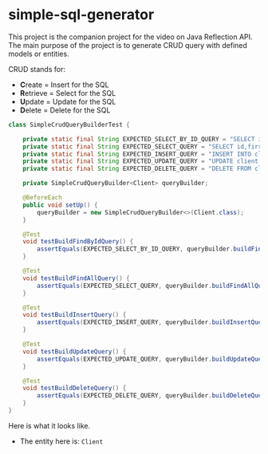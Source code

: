 # simple-sql-generator
This project is the companion project for the video on Java Reflection API.
The main purpose of the project is to generate CRUD query with defined models or entities.

CRUD stands for:
- **C**reate   = Insert for the SQL
- **R**etrieve = Select for the SQL
- **U**pdate   = Update for the SQL
- **D**elete   = Delete for the SQL

```java
class SimpleCrudQueryBuilderTest {

    private static final String EXPECTED_SELECT_BY_ID_QUERY = "SELECT id,firstname,lastname,telephone,email,gender,address FROM client WHERE id=?";
    private static final String EXPECTED_SELECT_QUERY = "SELECT id,firstname,lastname,telephone,email,gender,address FROM client";
    private static final String EXPECTED_INSERT_QUERY = "INSERT INTO client VALUES id=?,firstname=?,lastname=?,telephone=?,email=?,gender=?,address=?";
    private static final String EXPECTED_UPDATE_QUERY = "UPDATE client SET firstname=?,lastname=?,telephone=?,email=?,gender=?,address=? WHERE id=?";
    private static final String EXPECTED_DELETE_QUERY = "DELETE FROM client WHERE id=?";

    private SimpleCrudQueryBuilder<Client> queryBuilder;

    @BeforeEach
    public void setUp() {
        queryBuilder = new SimpleCrudQueryBuilder<>(Client.class);
    }

    @Test
    void testBuildFindByIdQuery() {
        assertEquals(EXPECTED_SELECT_BY_ID_QUERY, queryBuilder.buildFindByIdQuery());
    }

    @Test
    void testBuildFindAllQuery() {
        assertEquals(EXPECTED_SELECT_QUERY, queryBuilder.buildFindAllQuery());
    }

    @Test
    void testBuildInsertQuery() {
        assertEquals(EXPECTED_INSERT_QUERY, queryBuilder.buildInsertQuery());
    }

    @Test
    void testBuildUpdateQuery() {
        assertEquals(EXPECTED_UPDATE_QUERY, queryBuilder.buildUpdateQuery());
    }

    @Test
    void testBuildDeleteQuery() {
        assertEquals(EXPECTED_DELETE_QUERY, queryBuilder.buildDeleteQuery());
    }
}
```

Here is what it looks like.
- The entity here is: `Client`